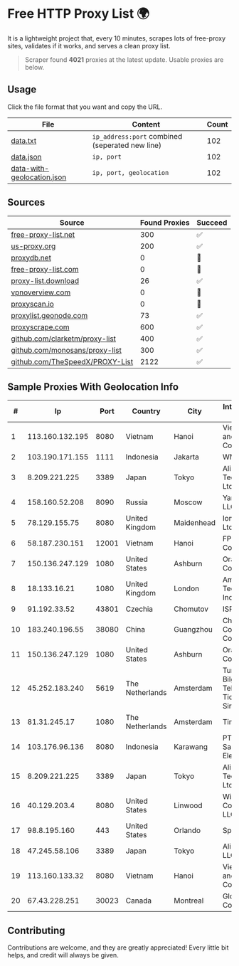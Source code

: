 
# Free HTTP Proxy List 🌍

It is a lightweight project that, every 10 minutes, scrapes lots of free-proxy sites, validates if it works, and serves a clean proxy list.


> Scraper found **4021** proxies at the latest update. Usable proxies are below.

## Usage

Click the file format that you want and copy the URL.


|File|Content|Count|
|----|-------|-----|
|[data.txt](https://raw.githubusercontent.com/themiralay/Proxy-List-World/master/data.txt)|`ip_address:port` combined (seperated new line)|102|
|[data.json](https://raw.githubusercontent.com/themiralay/Proxy-List-World/master/data.json)|`ip, port`|102|
|[data-with-geolocation.json](https://raw.githubusercontent.com/themiralay/Proxy-List-World/master/data-with-geolocation.json)|`ip, port, geolocation`|102|

## Sources

|Source|Found Proxies|Succeed|
|------|-------------|-------|
|[free-proxy-list.net](https://free-proxy-list.net)|300|✅|
|[us-proxy.org](https://www.us-proxy.org)|200|✅|
|[proxydb.net](http://proxydb.net)|0|🚫|
|[free-proxy-list.com](https://free-proxy-list.com/?page=&port=&type%5B%5D=http&type%5B%5D=https&up_time=0&search=Search)|0|🚫|
|[proxy-list.download](https://www.proxy-list.download/HTTP)|26|✅|
|[vpnoverview.com](https://vpnoverview.com/privacy/anonymous-browsing/free-proxy-servers)|0|🚫|
|[proxyscan.io](https://www.proxyscan.io)|0|🚫|
|[proxylist.geonode.com](https://proxylist.geonode.com/api/proxy-list?limit=300&page=1&sort_by=lastChecked&sort_type=desc&protocols=http,https)|73|✅|
|[proxyscrape.com](https://api.proxyscrape.com/v2/?request=displayproxies&protocol=http&timeout=10000&country=all&ssl=all&anonymity=all)|600|✅|
|[github.com/clarketm/proxy-list](https://raw.githubusercontent.com/clarketm/proxy-list/master/proxy-list-raw.txt)|400|✅|
|[github.com/monosans/proxy-list](https://raw.githubusercontent.com/monosans/proxy-list/main/proxies/http.txt)|300|✅|
|[github.com/TheSpeedX/PROXY-List](https://raw.githubusercontent.com/TheSpeedX/PROXY-List/master/http.txt)|2122|✅|


## Sample Proxies With Geolocation Info

|#|Ip|Port|Country|City|Internet Service Provider|
|-|--|----|-------|----|-------------------------|
|1|113.160.132.195|8080|Vietnam|Hanoi|VietNam Post and Telecom Corporation|
|2|103.190.171.155|1111|Indonesia|Jakarta|WMS|
|3|8.209.221.225|3389|Japan|Tokyo|Alibaba (US) Technology Co., Ltd.|
|4|158.160.52.208|8090|Russia|Moscow|Yandex.Cloud LLC|
|5|78.129.155.75|8080|United Kingdom|Maidenhead|Iomart Hosting Ltd|
|6|58.187.230.151|12001|Vietnam|Hanoi|FPT Telecom Company|
|7|150.136.247.129|1080|United States|Ashburn|Oracle Corporation|
|8|18.133.16.21|1080|United Kingdom|London|Amazon Technologies Inc.|
|9|91.192.33.52|43801|Czechia|Chomutov|ISP Alliance a.s.|
|10|183.240.196.55|38080|China|Guangzhou|China Mobile Communications Corporation|
|11|150.136.247.129|1080|United States|Ashburn|Oracle Corporation|
|12|45.252.183.240|5619|The Netherlands|Amsterdam|Turunc Smart Bilgisayar Teknoloji Ve Dis Ticaret Limited Sirketi|
|13|81.31.245.17|1080|The Netherlands|Amsterdam|TimeWeb Ltd.|
|14|103.176.96.136|8080|Indonesia|Karawang|PT Global Sarana Elektronika|
|15|8.209.221.225|3389|Japan|Tokyo|Alibaba (US) Technology Co., Ltd.|
|16|40.129.203.4|8080|United States|Linwood|Windstream Communications LLC|
|17|98.8.195.160|443|United States|Orlando|Spectrum|
|18|47.245.58.106|3389|Japan|Tokyo|Alibaba Cloud LLC|
|19|113.160.133.32|8080|Vietnam|Hanoi|VietNam Post and Telecom Corporation|
|20|67.43.228.251|30023|Canada|Montreal|GloboTech Communications|



## Contributing

Contributions are welcome, and they are greatly appreciated! Every
little bit helps, and credit will always be given.

